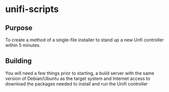# unifi-scripts

## Purpose

To create a method of a single-file installer to stand up a new Unfi controller
within 5 minutes.

## Building

You will need a few things prior to starting, a build server with the same
version of Debian/Ubuntu as the target system and Internet access to download
the packages needed to install and run the Unifi controller
